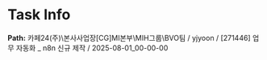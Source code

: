# Task Info

**Path:** 카페24(주)\본사사업장\[CG]MI본부\MIH그룹\BVO팀 / yjyoon / [271446] 업무 자동화 _ n8n 신규 제작 / 2025-08-01_00-00-00

